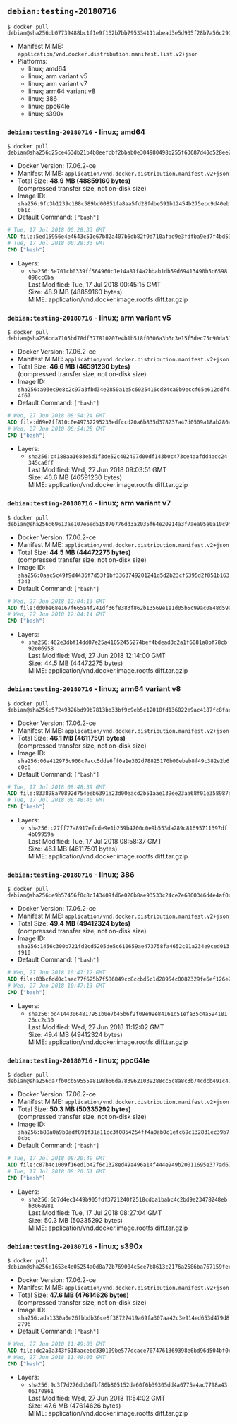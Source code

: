 ## `debian:testing-20180716`

```console
$ docker pull debian@sha256:b07739488bc1f1e9f162b7bb795334111abead3e5d935f28b7a56c290e849a99
```

-	Manifest MIME: `application/vnd.docker.distribution.manifest.list.v2+json`
-	Platforms:
	-	linux; amd64
	-	linux; arm variant v5
	-	linux; arm variant v7
	-	linux; arm64 variant v8
	-	linux; 386
	-	linux; ppc64le
	-	linux; s390x

### `debian:testing-20180716` - linux; amd64

```console
$ docker pull debian@sha256:25ce463db21b4b8eefcbf2bbab0e304980498b255f63687d40d528ee2b10916c
```

-	Docker Version: 17.06.2-ce
-	Manifest MIME: `application/vnd.docker.distribution.manifest.v2+json`
-	Total Size: **48.9 MB (48859160 bytes)**  
	(compressed transfer size, not on-disk size)
-	Image ID: `sha256:9fc3b1239c188c589bd00851fa8aa5fd28fdbe591b12454b275ecc9d40eb0b1c`
-	Default Command: `["bash"]`

```dockerfile
# Tue, 17 Jul 2018 00:28:33 GMT
ADD file:5ed15956e4e4643c51e67b82a407b6db82f9d710afad9e3fdfba9ed7f4bd5981 in / 
# Tue, 17 Jul 2018 00:28:33 GMT
CMD ["bash"]
```

-	Layers:
	-	`sha256:5e701cb0339ff564960c1e14a81f4a2bbab1db59d69413490b5c6598098cc6ba`  
		Last Modified: Tue, 17 Jul 2018 00:45:15 GMT  
		Size: 48.9 MB (48859160 bytes)  
		MIME: application/vnd.docker.image.rootfs.diff.tar.gzip

### `debian:testing-20180716` - linux; arm variant v5

```console
$ docker pull debian@sha256:da7105bd78df377810207e4b1b518f0306a3b3c3e15f5dec75c90da31ababc9b
```

-	Docker Version: 17.06.2-ce
-	Manifest MIME: `application/vnd.docker.distribution.manifest.v2+json`
-	Total Size: **46.6 MB (46591230 bytes)**  
	(compressed transfer size, not on-disk size)
-	Image ID: `sha256:a03ec9e8c2c97a3fbd34e2850a1e5c6025416cd84ca0b9eccf65e612ddf44f67`
-	Default Command: `["bash"]`

```dockerfile
# Wed, 27 Jun 2018 08:54:24 GMT
ADD file:d69e7ff810c0e49732295235edfccd20a6b835d378237a47d0509a18ab286ecb in / 
# Wed, 27 Jun 2018 08:54:25 GMT
CMD ["bash"]
```

-	Layers:
	-	`sha256:c4188aa1683e5d1f3de52c402497d00df143b0c473ce4aafdd4adc24345ca6ff`  
		Last Modified: Wed, 27 Jun 2018 09:03:51 GMT  
		Size: 46.6 MB (46591230 bytes)  
		MIME: application/vnd.docker.image.rootfs.diff.tar.gzip

### `debian:testing-20180716` - linux; arm variant v7

```console
$ docker pull debian@sha256:69613ae107e6ed515870776dd3a2035f64e20914a3f7aea05e0a10c9fd931af8
```

-	Docker Version: 17.06.2-ce
-	Manifest MIME: `application/vnd.docker.distribution.manifest.v2+json`
-	Total Size: **44.5 MB (44472275 bytes)**  
	(compressed transfer size, not on-disk size)
-	Image ID: `sha256:0aac5c49f9d4436f7d53f1bf3363749201241d5d2b23cf5395d2f851b163f343`
-	Default Command: `["bash"]`

```dockerfile
# Wed, 27 Jun 2018 12:04:13 GMT
ADD file:dd0be68e167f665a4f241df36f8383f862b13569e1e1d05b5c99ac0848d59a4b in / 
# Wed, 27 Jun 2018 12:04:14 GMT
CMD ["bash"]
```

-	Layers:
	-	`sha256:462e3dbf14dd07e25a41052455274bef4bdead3d2a1f6081a8bf78cb92e06958`  
		Last Modified: Wed, 27 Jun 2018 12:14:00 GMT  
		Size: 44.5 MB (44472275 bytes)  
		MIME: application/vnd.docker.image.rootfs.diff.tar.gzip

### `debian:testing-20180716` - linux; arm64 variant v8

```console
$ docker pull debian@sha256:57249326bd99b7813bb33bf9c9eb5c12018fd136022e9ac4187fc8fac54fafb9
```

-	Docker Version: 17.06.2-ce
-	Manifest MIME: `application/vnd.docker.distribution.manifest.v2+json`
-	Total Size: **46.1 MB (46117501 bytes)**  
	(compressed transfer size, not on-disk size)
-	Image ID: `sha256:06e412975c906c7acc5dde6ff0a1e302d78825170b00ebeb8f49c382e2b6c0c8`
-	Default Command: `["bash"]`

```dockerfile
# Tue, 17 Jul 2018 08:48:39 GMT
ADD file:833898a70892d754eeb6391a23d00eacd2b51aae139ee23aa68f01e358987e69 in / 
# Tue, 17 Jul 2018 08:48:40 GMT
CMD ["bash"]
```

-	Layers:
	-	`sha256:c27ff77a8917efcde9e1b259b4700c0e9b553da289c81695711397df4b09959a`  
		Last Modified: Tue, 17 Jul 2018 08:58:37 GMT  
		Size: 46.1 MB (46117501 bytes)  
		MIME: application/vnd.docker.image.rootfs.diff.tar.gzip

### `debian:testing-20180716` - linux; 386

```console
$ docker pull debian@sha256:e9b57456f0c8c143409fd6e020b8ae93533c24ce7e6800346d4e4af0c5916e05
```

-	Docker Version: 17.06.2-ce
-	Manifest MIME: `application/vnd.docker.distribution.manifest.v2+json`
-	Total Size: **49.4 MB (49412324 bytes)**  
	(compressed transfer size, not on-disk size)
-	Image ID: `sha256:1456c300b721fd2cd5205de5c610659ae473758fa4652c01a234e9ced013f910`
-	Default Command: `["bash"]`

```dockerfile
# Wed, 27 Jun 2018 10:47:12 GMT
ADD file:83bcfdd0c1aac77f625b7f586849cc8ccbd5c1d28954c0082329fe6ef126e2ce in / 
# Wed, 27 Jun 2018 10:47:13 GMT
CMD ["bash"]
```

-	Layers:
	-	`sha256:bc41443064817951b0e7b45b6f2f09e99e84161d51efa35c4a59418126cc2c30`  
		Last Modified: Wed, 27 Jun 2018 11:12:02 GMT  
		Size: 49.4 MB (49412324 bytes)  
		MIME: application/vnd.docker.image.rootfs.diff.tar.gzip

### `debian:testing-20180716` - linux; ppc64le

```console
$ docker pull debian@sha256:a7fb0cb59555a8198b66da7839621039288cc5c8a8c3b74cdcb491c41419d330
```

-	Docker Version: 17.06.2-ce
-	Manifest MIME: `application/vnd.docker.distribution.manifest.v2+json`
-	Total Size: **50.3 MB (50335292 bytes)**  
	(compressed transfer size, not on-disk size)
-	Image ID: `sha256:b88a0a9b0adf891f31a11cc3f0854254ff4a0ab0c1efc69c132831ec39b70cbc`
-	Default Command: `["bash"]`

```dockerfile
# Tue, 17 Jul 2018 08:20:49 GMT
ADD file:c87b4c1009f16ed1b42f6c1328ed49a496a14f444e949b20011695e377ad6158 in / 
# Tue, 17 Jul 2018 08:20:51 GMT
CMD ["bash"]
```

-	Layers:
	-	`sha256:6b7d4ec1449b905fdf3721240f2518cdba1babc4c2bd9e23478248ebb306e981`  
		Last Modified: Tue, 17 Jul 2018 08:27:04 GMT  
		Size: 50.3 MB (50335292 bytes)  
		MIME: application/vnd.docker.image.rootfs.diff.tar.gzip

### `debian:testing-20180716` - linux; s390x

```console
$ docker pull debian@sha256:1653e4d05254a0d8a72b769004c5ce7b8613c2176a2586ba767159fec5da82b2
```

-	Docker Version: 17.06.2-ce
-	Manifest MIME: `application/vnd.docker.distribution.manifest.v2+json`
-	Total Size: **47.6 MB (47614626 bytes)**  
	(compressed transfer size, not on-disk size)
-	Image ID: `sha256:ada1330a0e26fbbdb36ce8f38727419a69fa307aa42c3e914ed653d479d82796`
-	Default Command: `["bash"]`

```dockerfile
# Wed, 27 Jun 2018 11:49:03 GMT
ADD file:dc2a0a343f618aacebd330109be577dcace7074761369398e6bd96d504bf0cf3 in / 
# Wed, 27 Jun 2018 11:49:03 GMT
CMD ["bash"]
```

-	Layers:
	-	`sha256:9c3f7d276db36fbf80b805152da60f6b39305dd4a0775a4ac7798a4306170861`  
		Last Modified: Wed, 27 Jun 2018 11:54:02 GMT  
		Size: 47.6 MB (47614626 bytes)  
		MIME: application/vnd.docker.image.rootfs.diff.tar.gzip
